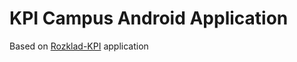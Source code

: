 # KPI Campus Android Application

Based on [Rozklad-KPI](https://github.com/antoxa2584x/Rozklad-KPI-v2) application 
